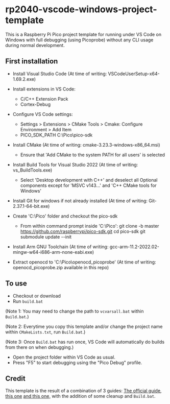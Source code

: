 # rp2040-vscode-windows-project-template

This is a Raspberry Pi Pico project template for running under VS Code on Windows with full debugging (using Picoprobe) without any CLI usage during normal development.

## First installation

- Install Visual Studio Code
(At time of writing: VSCodeUserSetup-x64-1.69.2.exe)

- Install extensions in VS Code:
  - C/C++ Extension Pack
  - Cortex-Debug

- Configure VS Code settings:
  - Settings > Extensions > CMake Tools > Cmake: Configure Environment > Add Item
  - PICO_SDK_PATH C:\Pico\pico-sdk
  
- Install CMake
(At time of writing: cmake-3.23.3-windows-x86_64.msi)
  - Ensure that 'Add CMake to the system PATH for all users' is selected

- Install Build Tools for Visual Studio 2022
(At time of writing: vs_BuildTools.exe)
  - Select 'Desktop development with C++' and deselect all Optional components except for 'MSVC v143...' and 'C++ CMake tools for Windows'

- Install Git for windows if not already installed
(At time of writing: Git-2.37.1-64-bit.exe)

- Create 'C:\Pico' folder and checkout the pico-sdk
  - From within command prompt inside 'C:\Pico':
  git clone -b master https://github.com/raspberrypi/pico-sdk.git
  cd pico-sdk
  git submodule update --init
  
- Install Arm GNU Toolchain
(At time of writing: gcc-arm-11.2-2022.02-mingw-w64-i686-arm-none-eabi.exe)
  
- Extract openocd to 'C:\Pico\openocd_picoprobe'
(At time of writing: openocd_picoprobe.zip available in this repo)

## To use

- Checkout or download
- Run `build.bat`

(Note 1: You may need to change the path to `vcvarsall.bat` within `Build.bat`.)

(Note 2: Everytime you copy this template and/or change the project name within `CMakeLists.txt`, run `Build.bat`.)

(Note 3: Once `Build.bat` has run once, VS Code will automatically do builds from there on when debugging.)
- Open the project folder within VS Code as usual.
- Press "F5" to start debugging using the "Pico Debug" profile.

## Credit

This template is the result of a combination of 3 guides: [The official guide](https://datasheets.raspberrypi.com/pico/getting-started-with-pico.pdf), [this one](https://community.element14.com/products/raspberry-pi/b/blog/posts/working-with-the-raspberry-pi-pico-with-windows-and-c-c) [and this one,](https://community.element14.com/products/raspberry-pi/b/blog/posts/debugging-the-raspberry-pi-pico-on-windows-10) with the addition of some cleanup and `Build.bat`.
